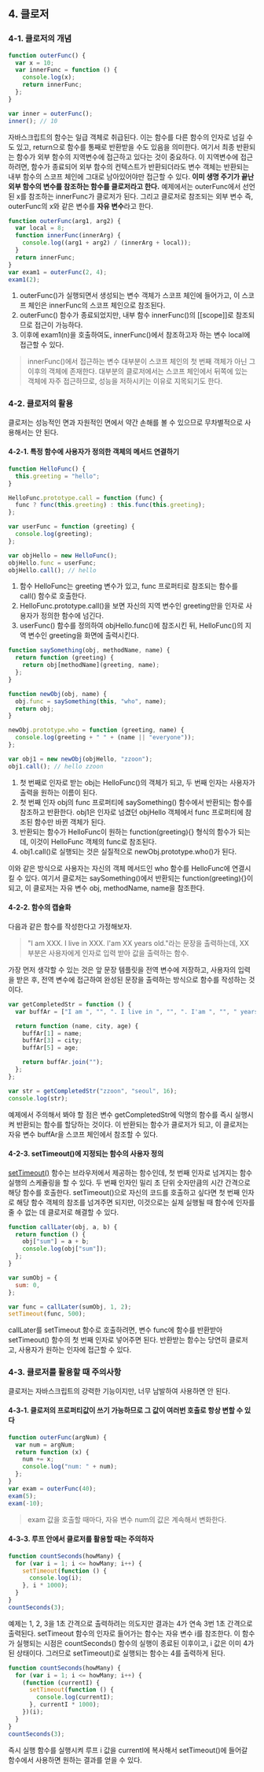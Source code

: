 ## 4. 클로저

### 4-1. 클로저의 개념

```javascript
function outerFunc() {
  var x = 10;
  var innerFunc = function () {
    console.log(x);
    return innerFunc;
  };
}

var inner = outerFunc();
inner(); // 10
```

자바스크립트의 함수는 일급 객체로 취급된다. 이는 함수를 다른 함수의 인자로 넘길 수도 있고, return으로 함수를 통째로 반환받을 수도 있음을 의미한다. 여기서 최종 반환되는 함수가 외부 함수의 지역변수에 접근하고 있다는 것이 중요하다. 이 지역변수에 접근하려면, 함수가 종료되어 외부 함수의 컨텍스트가 반환되더라도 변수 객체는 반환되는 내부 함수의 스코프 체인에 그대로 남아있어야만 접근할 수 있다. **이미 생명 주기가 끝난 외부 함수의 변수를 참조하는 함수를 클로저라고 한다.** 예제에서는 outerFunc에서 선언된 x를 참조하는 innerFunc가 클로저가 된다. 그리고 클로저로 참조되는 외부 변수 즉, outerFunc의 x와 같은 변수를 **자유 변수**라고 한다.

```javascript
function outerFunc(arg1, arg2) {
  var local = 8;
  function innerFunc(innerArg) {
    console.log((arg1 + arg2) / (innerArg + local));
  }
  return innerFunc;
}
var exam1 = outerFunc(2, 4);
exam1(2);
```

1. outerFunc()가 실행되면서 생성되는 변수 객체가 스코프 체인에 들어가고, 이 스코프 체인은 innerFunc의 스코프 체인으로 참조된다.
2. outerFunc() 함수가 종료되었지만, 내부 함수 innerFunc()의 [[scope]]로 참조되므로 접근이 가능하다.
3. 이후에 exam1(n)을 호출하여도, innerFunc()에서 참조하고자 하는 변수 local에 접근할 수 있다.

> innerFunc()에서 접근하는 변수 대부분이 스코프 체인의 첫 번째 객체가 아닌 그 이후의 객체에 존재한다. 대부분의 클로저에서는 스코프 체인에서 뒤쪽에 있는 객체에 자주 접근하므로, 성능을 저하시키는 이유로 지목되기도 한다.

### 4-2. 클로저의 활용

클로저는 성능적인 면과 자원적인 면에서 약간 손해를 볼 수 있으므로 무차별적으로 사용해서는 안 된다.

#### 4-2-1. 특정 함수에 사용자가 정의한 객체의 메서드 연결하기

```javascript
function HelloFunc() {
  this.greeting = "hello";
}

HelloFunc.prototype.call = function (func) {
  func ? func(this.greeting) : this.func(this.greeting);
};

var userFunc = function (greeting) {
  console.log(greeting);
};

var objHello = new HelloFunc();
objHello.func = userFunc;
objHello.call(); // hello
```

1. 함수 HelloFunc는 greeting 변수가 있고, func 프로퍼티로 참조되는 함수를 call() 함수로 호출한다.
2. HelloFunc.prototype.call()을 보면 자신의 지역 변수인 greeting만을 인자로 사용자가 정의한 함수에 넘긴다.
3. userFunc() 함수를 정의하여 objHello.func()에 참조시킨 뒤, HelloFunc()의 지역 변수인 greeting을 화면에 출력시킨다.

```javascript
function saySomething(obj, methodName, name) {
  return function (greeting) {
    return obj[methodName](greeting, name);
  };
}

function newObj(obj, name) {
  obj.func = saySomething(this, "who", name);
  return obj;
}

newObj.prototype.who = function (greeting, name) {
  console.log(greeting + " " + (name || "everyone"));
};

var obj1 = new newObj(objHello, "zzoon");
obj1.call(); // hello zzoon
```

1. 첫 번째로 인자로 받는 obj는 HelloFunc()의 객체가 되고, 두 번째 인자는 사용자가 출력을 원하는 이름이 된다.
2. 첫 번째 인자 obj의 func 프로퍼티에 saySomething() 함수에서 반환되는 함수를 참조하고 반환한다. obj1은 인자로 넘겼던 objHello 객체에서 func 프로퍼티에 참조된 함수만 바뀐 객체가 된다.
3. 반환되는 함수가 HelloFunc이 원하는 function(greeting){} 형식의 함수가 되는데, 이것이 HelloFunc 객체의 func로 참조된다.
4. obj1.call()로 실행되는 것은 실질적으로 newObj.prototype.who()가 된다.

이와 같은 방식으로 사용자는 자신의 객체 메서드인 who 함수를 HelloFunc에 연결시킬 수 있다. 여기서 클로저는 saySomething()에서 반환되는 function(greeting){}이 되고, 이 클로저는 자유 변수 obj, methodName, name을 참조한다.

#### 4-2-2. 함수의 캡슐화

다음과 같은 함수를 작성한다고 가정해보자.

> "I am XXX. I live in XXX. I'am XX years old."라는 문장을 출력하는데, XX 부분은 사용자에게 인자로 입력 받아 값을 출력하는 함수.

가장 먼저 생각할 수 있는 것은 앞 문장 템플릿을 전역 변수에 저장하고, 사용자의 입력을 받은 후, 전역 변수에 접근하여 완성된 문장을 출력하는 방식으로 함수를 작성하는 것이다.

```javascript
var getCompletedStr = function () {
  var buffAr = ["I am ", "", ". I live in ", "", ". I'am ", "", " years old."];

  return function (name, city, age) {
    buffAr[1] = name;
    buffAr[3] = city;
    buffAr[5] = age;

    return buffAr.join("");
  };
};

var str = getCompletedStr("zzoon", "seoul", 16);
console.log(str);
```

예제에서 주의해서 봐야 할 점은 변수 getCompletedStr에 익명의 함수를 즉시 실행시켜 반환되는 함수를 할당하는 것이다. 이 반환되는 함수가 클로저가 되고, 이 클로저는 자유 변수 buffAr을 스코프 체인에서 참조할 수 있다.

#### 4-2-3. setTimeout()에 지정되는 함수의 사용자 정의

[setTimeout()](https://developer.mozilla.org/ko/docs/Web/API/WindowTimers/setTimeout) 함수는 브라우저에서 제공하는 함수인데, 첫 번째 인자로 넘겨지는 함수 실행의 스케쥴링을 할 수 있다. 두 번째 인자인 밀리 초 단위 숫자만큼의 시간 간격으로 해당 함수를 호출한다.
setTimeout()으로 자신의 코드를 호출하고 싶다면 첫 번째 인자로 해당 함수 객체의 참조를 넘겨주면 되지만, 이것으로는 실제 실행될 때 함수에 인자를 줄 수 없는 데 클로저로 해결할 수 있다.

```javascript
function callLater(obj, a, b) {
  return function () {
    obj["sum"] = a + b;
    console.log(obj["sum"]);
  };
}

var sumObj = {
  sum: 0,
};

var func = callLater(sumObj, 1, 2);
setTimeout(func, 500);
```

callLater를 setTimeout 함수로 호출하려면, 변수 func에 함수를 반환받아 setTimeout() 함수의 첫 번째 인자로 넣어주면 된다. 반환받는 함수는 당연히 클로저고, 사용자가 원하는 인자에 접근할 수 있다.

### 4-3. 클로저를 활용할 때 주의사항

클로저는 자바스크립트의 강력한 기능이지만, 너무 남발하여 사용하면 안 된다.

#### 4-3-1. 클로저의 프로퍼티값이 쓰기 가능하므로 그 값이 여러번 호출로 항상 변할 수 있다

```javascript
function outerFunc(argNum) {
  var num = argNum;
  return function (x) {
    num += x;
    console.log("num: " + num);
  };
}
var exam = outerFunc(40);
exam(5);
exam(-10);
```

> exam 값을 호출할 때마다, 자유 변수 num의 값은 계속해서 변화한다.

#### 4-3-3. 루프 안에서 클로저를 활용할 때는 주의하자

```javascript
function countSeconds(howMany) {
  for (var i = 1; i <= howMany; i++) {
    setTimeout(function () {
      console.log(i);
    }, i * 1000);
  }
}
countSeconds(3);
```

예제는 1, 2, 3을 1초 간격으로 출력하려는 의도지만 결과는 4가 연속 3번 1초 간격으로 출력된다. setTimeout 함수의 인자로 들어가는 함수는 자유 변수 i를 참조한다. 이 함수가 실행되는 시점은 countSeconds() 함수의 실행이 종료된 이후이고, i 값은 이미 4가 된 상태이다. 그러므로 setTimeout()로 실행되는 함수는 4를 출력하게 된다.

```javascript
function countSeconds(howMany) {
  for (var i = 1; i <= howMany; i++) {
    (function (currentI) {
      setTimeout(function () {
        console.log(currentI);
      }, currentI * 1000);
    })(i);
  }
}
countSeconds(3);
```

즉시 실행 함수를 실행시켜 루프 i 값을 currentI에 복사해서 setTimeout()에 들어갈 함수에서 사용하면 원하는 결과를 얻을 수 있다.
